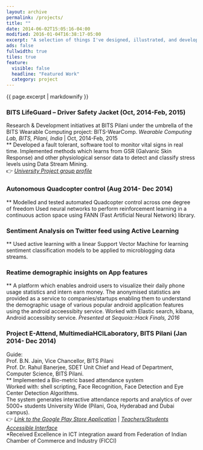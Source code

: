 ```yaml
---
layout: archive
permalink: /projects/
title: ""
date: 2014-06-02T15:05:16-04:00
modified: 2016-01-04T16:38:17-05:00
excerpt: "A selection of things I've designed, illustrated, and developed."
ads: false
fullwidth: true
tiles: true
feature:
  visible: false
  headline: "Featured Work"
  category: project
---
```


{{ page.excerpt | markdownify }}

### BITS LifeGuard – Driver Safety Jacket (Oct, 2014-Feb, 2015)<br>
Research & Development initiatives at BITS Pilani under the umbrella of the BITS Wearable Computing project: BITS-WearComp. 
*Wearable Computing Lab, BITS, Pilani, India* \| Oct, 2014-Feb, 2015 <br>
** Developed a fault tolerant, software tool to monitor vital signs in real time.
Implemented methods which learns from GSR (Galvanic Skin Response) and other physiological sensor data to detect and classify stress levels using Data Stream Mining.<br>
:point_right: [*University Project group profile*](http://www.bits-pilani.ac.in/pilani/computerscience/WearablePervasiveNetworkingLaboratory)

### Autonomous Quadcopter control (Aug 2014- Dec 2014) <br>
** Modelled and tested automated Quadcopter control across one degree of freedom
Used neural networks to perform reinforcement learning in a continuous action space using FANN (Fast Artificial Neural Network) library.

### Sentiment Analysis on Twitter feed using Active Learning <br>
** Used active learning with a linear Support Vector Machine for learning sentiment classification models to be applied to
microblogging data streams.

### Reatime demographic insights on App features<br>
** A platform which enables android users to visualize their daily phone usage statistics and intern earn money. The anonymised statistics are provided as a service to companies/startups enabling them to understand the demographic usage of various popular android application features using the android acceessibity service.
Worked with Elastic search, kibana, Android accessibity service.
*Presented at Sequoia::Hack Finals, 2016*

### Project E-Attend, MultimediaHCILaboratory, BITS Pilani (Jan 2014- Dec 2014) <br>
Guide:<br>
Prof. B.N. Jain, Vice Chancellor, BITS Pilani <br>
Prof. Dr. Rahul Banerjee, SDET Unit Chief and Head of Department, Computer Science, BITS Pilani.<br>
** Implemented a Bio-metric based attendance system <br>
   Worked with: shell scripting, Face Recognition, Face Detection and Eye Center Detection Algorithms. <br>
   The system generates interactive attendance reports and analytics of over 5000+ students University Wide (Pilani, Goa,
Hyderabad and Dubai campus).<br>
:point_right:  [*Link to the Google Play Store Application*](https://play.google.com/store/apps/details?id=com.bits.e_attendv12) | [*Teachers/Students Accessible Interface*](http://e-attend.bits-pilani.ac.in/e-attend/index.php)<br>
*Received Excellence in ICT integration award from Federation of Indian Chamber of Commerce and Industry (FICCI)
